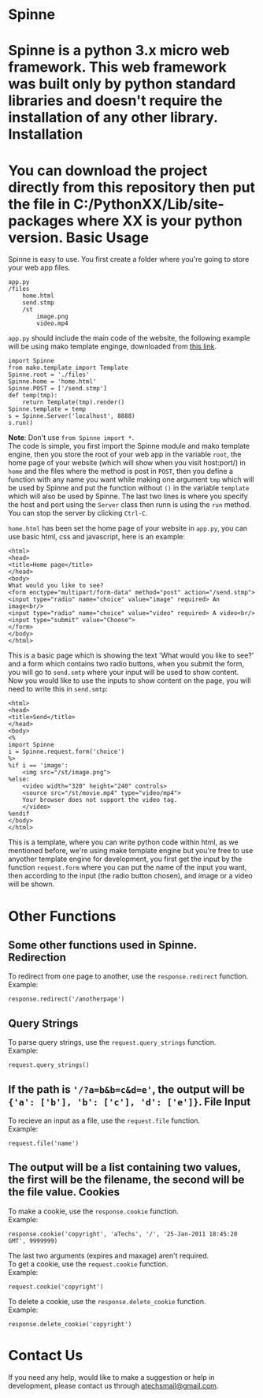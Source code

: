 Spinne
======
Spinne is a python 3.x micro web framework. This web framework was built only by python standard libraries and doesn't require the installation of any other library.
Installation
======
You can download the project directly from this repository then put the file in C:/PythonXX/Lib/site-packages where XX is your python version.
Basic Usage
======
Spinne is easy to use.
You first create a folder where you're going to store your web app files.

    app.py
    /files
        home.html
        send.stmp
        /st
            image.png
            video.mp4

`app.py` should include the main code of the website, the following example will be using mako template enginge, downloaded from [this link][1].


  [1]: https://pypi.python.org/pypi/Mako/?:

    import Spinne
    from mako.template import Template
    Spinne.root = './files'
    Spinne.home = 'home.html'
    Spinne.POST = ['/send.stmp']
    def temp(tmp):
        return Template(tmp).render()
    Spinne.template = temp
    s = Spinne.Server('localhost', 8888)
    s.run()

**Note**: Don't use `from Spinne import *`.<br>
The code is simple, you first import the Spinne module and mako template engine, then you store the root of your web app in the variable `root`, the home page of your website (which will show when you visit host:port/) in `home` and the files where the method is post in `POST`, then you define a function with any name you want while making one argument `tmp` which will be used by Spinne and put the function without `()` in the variable `template` which will also be used by Spinne. The last two lines is where you specify the host and port using the `Server` class then runn is using the `run` method. You can stop the server by clicking `Ctrl-C`.

`home.html` has been set the home page of your website in `app.py`, you can use basic html, css and javascript, here is an example:

    <html>
    <head>
    <title>Home page</title>
    </head>
    <body>
    What would you like to see?
    <form enctype="multipart/form-data" method="post" action="/send.stmp">
    <input type="radio" name="choice" value="image" required> An image<br/>
    <input type="radio" name="choice" value="video" required> A video<br/>
    <input type="submit" value="Choose">
    </form>
    </body>
    </html>

This is a basic page which is showing the text 'What would you like to see?' and a form which contains two radio buttons, when you submit the form, you will go to `send.smtp` where your input will be used to show content.<br/>
Now you would like to use the inputs to show content on the page, you will need to write this in `send.smtp`:

    <html>
    <head>
    <title>Send</title>
    </head>
    <body>
    <%
    import Spinne
    i = Spinne.request.form('choice')
    %>
    %if i == 'image':
        <img src="/st/image.png">
    %else:
        <video width="320" height="240" controls>
        <source src="/st/movie.mp4" type="video/mp4">
        Your browser does not support the video tag.
        </video>
    %endif
    </body>
    </html>

This is a template, where you can write python code within html, as we mentioned before, we're using make template engine but you're free to use anyother template engine for development, you first get the input by the function `request.form` where you can put the name of the input you want, then according to the input (the radio button chosen), and image or a video will be shown.

Other Functions
======
Some other functions used in Spinne.
Redirection
------
To redirect from one page to another, use the `response.redirect` function.<br>
Example:

    response.redirect('/anotherpage')

Query Strings
------
To parse query strings, use the `request.query_strings` function.<br>
Example:

    request.query_strings()
    
If the path is `'/?a=b&b=c&d=e'`, the output will be `{'a': ['b'], 'b': ['c'], 'd': ['e']}`.
File Input
------
To recieve an input as a file, use the `request.file` function.<br>
Example:

    request.file('name')

The output will be a list containing two values, the first will be the filename, the second will be the file value.
Cookies
------
To make a cookie, use the `response.cookie` function.<br>
Example:

    response.cookie('copyright', 'aTechs', '/', '25-Jan-2011 18:45:20 GMT', 9999999)

The last two arguments (expires and maxage) aren't required.<br>
To get a cookie, use the `request.cookie` function.<br>
Example:

    request.cookie('copyright')

To delete a cookie, use the `response.delete_cookie` function.<br>
Example:

    response.delete_cookie('copyright')

Contact Us
======
If you need any help, would like to make a suggestion or help in development, please contact us through atechsmail@gmail.com.
